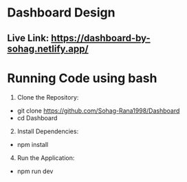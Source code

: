 # Dashboard Design

## Live Link: https://dashboard-by-sohag.netlify.app/

# Running Code using bash

1. Clone the Repository:

- git clone https://github.com/Sohag-Rana1998/Dashboard
- cd Dashboard

2. Install Dependencies:

- npm install

4.  Run the Application:

- npm run dev
